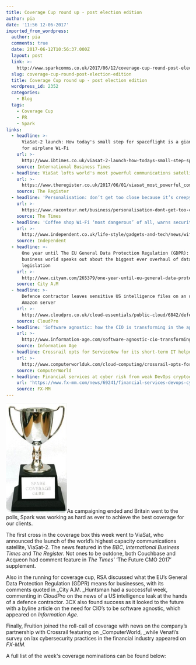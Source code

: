 ```yaml
---
title: Coverage Cup round up - post election edition
author: pia
date: '11:56 12-06-2017'
imported_from_wordpress:
  author: pia
  comments: true
  date: 2017-06-12T10:56:37.000Z
  layout: post
  link: >-
    http://www.sparkcomms.co.uk/2017/06/12/coverage-cup-round-post-election-edition/
  slug: coverage-cup-round-post-election-edition
  title: Coverage Cup round up - post election edition
  wordpress_id: 2352
  categories:
    - Blog
  tags:
    - Coverage Cup
    - PR
    - Spark
links:
  - headline: >-
      ViaSat-2 launch: How today's small step for spaceflight is a giant leap
      for airplane Wi-Fi
    url: >-
      http://www.ibtimes.co.uk/viasat-2-launch-how-todays-small-step-spaceflight-giant-leap-airplane-wi-fi-1624266
    source: International Business Times
  - headline: ViaSat lofts world's most powerful communications satellite into orbit
    url: >-
      https://www.theregister.co.uk/2017/06/01/viasat_most_powerful_comms_satellite/
    source: The Register
  - headline: 'Personalisation: don’t get too close because it’s creepy'
    url: >-
      https://www.raconteur.net/business/personalisation-dont-get-too-close-because-its-creepy
    source: The Times
  - headline: 'Coffee shop Wi-Fi ‘most dangerous’ of all, warns security report '
    url: >-
      http://www.independent.co.uk/life-style/gadgets-and-tech/news/wifi-hotpots-coffee-shop-dangerous-security-risk-report-a7750091.html
    source: Independent
  - headline: >-
      One year until The EU General Data Protection Regulation (GDPR): The
      business world speaks out about the biggest ever overhaul of data
      legislation
    url: >-
      http://www.cityam.com/265379/one-year-until-eu-general-data-protection-regulation-gdpr
    source: City A.M
  - headline: >-
      Defence contractor leaves sensitive US intelligence files on an unsecured
      Amazon server
    url: >-
      http://www.cloudpro.co.uk/cloud-essentials/public-cloud/6842/defence-contractor-leaves-sensitive-us-intelligence-files-on-an
    source: CloudPro
  - headline: 'Software agnostic: how the CIO is transforming in the application economy'
    url: >-
      http://www.information-age.com/software-agnostic-cio-transforming-application-economy-123466581/
    source: Information Age
  - headline: Crossrail opts for ServiceNow for its short-term IT helpdesk needs
    url: >-
      http://www.computerworlduk.com/cloud-computing/crossrail-opts-for-servicenow-for-its-short-term-it-helpdesk-needs-3659535/
    source: ComputerWorld
  - headline: Financial services at cyber risk from weak DevOps cryptographic security
    url: 'https://www.fx-mm.com/news/69241/financial-services-devops-cyber-risk/'
    source: FX-MM
---
```

![](Coverage-cup-167x300.jpg)As campaigning ended and Britain went to the polls, Spark was working as hard as ever to achieve the best coverage for our clients.

The first cross in the coverage box this week went to ViaSat, who announced the launch of the world’s highest capacity communications satellite, ViaSat-2\. The news featured in the _BBC_, _International Business Times_ and _The Register._ Not ones to be outdone, both Couchbase and Acqueon had comment feature in _The Times’_ ‘The Future CMO 2017’ supplement.

Also in the running for coverage cup, RSA discussed what the EU’s General Data Protection Regulation (GDPR) means for businesses, with its comments quoted in _City A.M. _Huntsman had a successful week, commenting in _CloudPro_ on the news of a US intelligence leak at the hands of a defence contractor. 3CX also found success as it looked to the future with a byline article on the need for CIO’s to be software agnostic, which appeared on _Information Age_.

Finally, Fruition joined the roll-call of coverage with news on the company’s partnership with Crossrail featuring on _ComputerWorld, _while Venafi’s survey on lax cybersecurity practices in the financial industry appeared on _FX-MM._

A full list of the week's coverage nominations can be found below:
